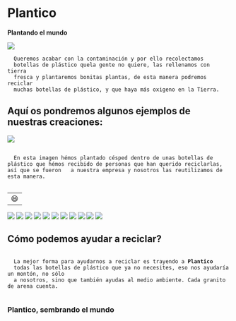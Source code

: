 # Plantico
<html>
 <head>
  <link rel="shortcut icon" href="WIN_20210323_12_14_32_Pro.jpg">
 </head>
 <body>
  <p><strong>Plantando el mundo</strong></p>
  <a href="https://drive.google.com/file/d/1Mfu81f3SUbSgRLAA5q5Vff0LlhMl9wVm/view"><img src="WIN_20210323_12_14_32_Pro.jpg"></a>
  <pre><code>  Queremos acabar con la contaminación y por ello recolectamos
  botellas de plástico quela gente no quiere, las rellenamos con tierra
  fresca y plantaremos bonitas plantas, de esta manera podremos reciclar 
  muchas botellas de plástico, y que haya más oxigeno en la Tierra. </code></pre>



 </body>
 <body>
  <h2> Aquí os pondremos algunos ejemplos de nuestras creaciones: </h2>
  <img src="images (7).jpg">
  <p><code>
  En esta imagen hémos plantado césped dentro de unas botellas de plástico que hémos recibido de personas que han querido reciclarlas, así que se fueron   a nuestra empresa y nosotros las reutilizamos de esta manera.
  </code></p>

  <table>
      <tr>
          <td>😄</td>
      </tr>
  </table>
  

  <img src="aprobechar-las-botellas.jpg">
    

  <img src="descarga (11).jpg">
      

  <img src="fbh.jpg">
      

  <img src="images (10).jpg">
      

  <img src="huertabotellass.jpg">
        

  <img src="images (11).jpg">
      

  <img src="images (12).jpg">
      

  <img src="images (7).jpg">
        

  <img src="images (9).jpg">
      

  <img src="sembrar-alimentos-en-botellas.jpg">
      

  <img src="usar-botellas-de-plastico.jpg">
 </body>
 <body>
       

  <h2> Cómo podemos ayudar a reciclar? </h2>
  <pre><code>
  La mejor forma para ayudarnos a reciclar es trayendo a <strong>Plantico</strong> 
  todas las botellas de plástico que ya no necesites, eso nos ayudaría un montón, no sólo
  a nosotros, sino que también ayudas al medio ambiente. Cada granito de arena cuenta.
  </code></pre>
  <h3> Plantico, sembrando el mundo </h3>
 </body>
<html>
